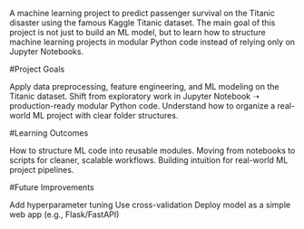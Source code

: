 A machine learning project to predict passenger survival on the Titanic disaster using the famous Kaggle Titanic dataset.
The main goal of this project is not just to build an ML model, but to learn how to structure machine learning projects in modular Python code instead of relying only on Jupyter Notebooks.

#Project Goals

Apply data preprocessing, feature engineering, and ML modeling on the Titanic dataset.
Shift from exploratory work in Jupyter Notebook ➝ production-ready modular Python code.
Understand how to organize a real-world ML project with clear folder structures.

#Learning Outcomes

How to structure ML code into reusable modules.
Moving from notebooks to scripts for cleaner, scalable workflows.
Building intuition for real-world ML project pipelines.

#Future Improvements

Add hyperparameter tuning
Use cross-validation
Deploy model as a simple web app (e.g., Flask/FastAPI)
